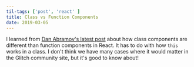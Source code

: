 ```yaml
---
til-tags: ['post', 'react' ]
title: Class vs Function Components
date: 2019-03-05
---
```


I learned from [Dan Abramov's latest post](https://overreacted.io/how-are-function-components-different-from-classes/) about how class components are different than function components in React. It has to do with how `this` works in a class. I don't think we have many cases where it would matter in the Glitch community site, but it's good to know about!